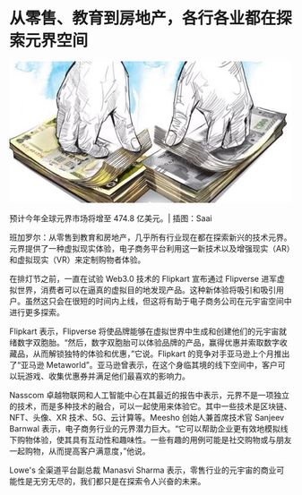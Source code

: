 # 从零售、教育到房地产，各行各业都在探索元界空间




![预计今年全球元界市场将增至 474.8 亿美元。 |  插图：Saai](33.png)

预计今年全球元界市场将增至 474.8 亿美元。| 插图：Saai



班加罗尔：从零售到教育和房地产，几乎所有行业现在都在探索新兴的技术元界。元界提供了一种虚拟现实体验，电子商务平台利用这一新技术以及增强现实（AR）和虚拟现实（VR）来定制购物者体验。

在排灯节之前，一直在试验 Web3.0 技术的 Flipkart 宣布通过 Flipverse 进军虚拟世界，消费者可以在逼真的虚拟目的地发现产品。这种新体验将吸引和吸引用户。虽然这只会在很短的时间内上线，但这将有助于电子商务公司在元宇宙空间中进行更多探索。

Flipkart 表示，Flipverse 将使品牌能够在虚拟世界中生成和创建他们的元宇宙就绪数字双胞胎。“然后，数字双胞胎可以体验品牌的产品，赢得优惠并索取数字收藏品，从而解锁独特的体验和优惠，”它说。Flipkart 的竞争对手亚马逊上个月推出了“亚马逊 Metaworld”。亚马逊曾表示，在这个身临其境的线下空间中，客户可以玩游戏、收集优惠券并满足他们最喜欢的影响力。

Nasscom 卓越物联网和人工智能中心在其最近的报告中表示，元界不是一项独立的技术，而是多种技术的融合，可以一起使用来体验它。其中一些技术是区块链、NFT、头像、XR 技术、5G、云计算等。Meesho 创始人兼首席技术官 Sanjeev Barnwal 表示，电子商务行业的元界潜力巨大。“它可以帮助企业更有效地模拟线下购物体验，使其具有互动性和趣味性。一些有趣的用例可能是社交购物或与朋友一起购物，从而提高客户满意度，”他说。

Lowe's 全渠道平台副总裁 Manasvi Sharma 表示，零售行业的元宇宙的商业可能性是无穷无尽的，我们都只是在探索令人兴奋的未来。
